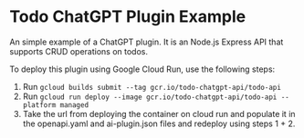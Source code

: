 # Todo ChatGPT Plugin Example
An simple example of a ChatGPT plugin. It is an Node.js Express API that supports CRUD operations on todos. 

To deploy this plugin using Google Cloud Run, use the following steps: 

1. Run `gcloud builds submit --tag gcr.io/todo-chatgpt-api/todo-api`
2. Run `gcloud run deploy --image gcr.io/todo-chatgpt-api/todo-api --platform managed`
3. Take the url from deploying the container on cloud run and populate it in the openapi.yaml and ai-plugin.json files and redeploy using steps 1 + 2.

